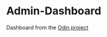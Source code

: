 # Admin-Dashboard
Dashboard from the [Odin project](https://www.theodinproject.com/lessons/intermediate-html-and-css-admin-dashboard)
